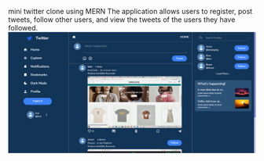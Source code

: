 mini twitter clone using MERN
The application allows users to register, post tweets, follow other users, and view the
tweets of the users they have followed.
![Homepage](screenshots/Screenshot%201.png)
